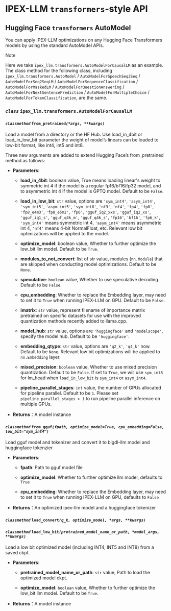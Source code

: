 # IPEX-LLM `transformers`-style API

## Hugging Face `transformers` AutoModel

You can apply IPEX-LLM optimizations on any Hugging Face Transformers models by using the standard AutoModel APIs.

> [!NOTE]
> Here we take `ipex_llm.transformers.AutoModelForCausalLM` as an example. The class method for the following class, including `ipex_llm.transformers.AutoModel` / `AutoModelForSpeechSeq2Seq` / `AutoModelForSeq2SeqLM` / `AutoModelForSequenceClassification` / `AutoModelForMaskedLM` / `AutoModelForQuestionAnswering` / `AutoModelForNextSentencePrediction` / `AutoModelForMultipleChoice` / `AutoModelForTokenClassification`, are the same.

### _`class`_ **`ipex_llm.transformers.AutoModelForCausalLM`**

#### _`classmethod`_ **`from_pretrained`**_`(*args, **kwargs)`_

Load a model from a directory or the HF Hub. Use load_in_4bit or load_in_low_bit parameter the weight of model’s linears can be loaded to low-bit format, like int4, int5 and int8.

Three new arguments are added to extend Hugging Face’s from_pretrained method as follows:

- **Parameters**:

  - **load_in_4bit**: boolean value, True means loading linear's weight to symmetric int 4 if the model is a regular fp16/bf16/fp32 model, and to asymmetric int 4 if the model is GPTQ model. Default to be `False`.

  - **load_in_low_bit**: `str` value, options are `'sym_int4'`, `'asym_int4'`, `'sym_int5'`, `'asym_int5'`, `'sym_int8'`, `'nf3'`, `'nf4'`, `'fp4'`, `'fp8'`, `'fp8_e4m3'`, `'fp8_e5m2'`, `'fp6'`, `'gguf_iq2_xxs'`, `'gguf_iq2_xs'`, `'gguf_iq1_s'`, `'gguf_q4k_m'`, `'gguf_q4k_s'`, `'fp16'`, `'bf16'`, `'fp6_k'`, `'sym_int4'` means symmetric int 4, `'asym_int4'` means asymmetric int 4, `'nf4'` means 4-bit NormalFloat, etc. Relevant low bit optimizations will be applied to the model.

  - **optimize_model**: boolean value, Whether to further optimize the low_bit llm model. Default to be `True`.

  - **modules_to_not_convert**: list of str value, modules (`nn.Module`) that are skipped when conducting model optimizations. Default to be `None`.

  - **speculative**: `boolean` value, Whether to use speculative decoding. Default to be `False`.

  - **cpu_embedding**: Whether to replace the Embedding layer, may need to set it to `True` when running IPEX-LLM on GPU. Default to be `False`.

  - **imatrix**: `str` value, represent filename of importance matrix pretrained on specific datasets for use with the improved quantization methods recently added to llama.cpp.

  - **model_hub**: `str` value, options are `'huggingface'` and `'modelscope'`, specify the model hub. Default to be `'huggingface'`.

  - **embedding_qtype**: `str` value, options are `'q2_k'`, `'q4_k'` now. Default to be `None`. Relevant low bit optimizations will be applied to `nn.Embedding` layer.

  - **mixed_precision**: `boolean` value, Whether to use mixed precision quantization. Default to be `False`. If set to `True`, we will use `sym_int8` for lm_head when `load_in_low_bit` is `sym_int4` or `asym_int4`.

  - **pipeline_parallel_stages**: `int` value, the number of GPUs allocated for pipeline parallel. Default to be `1`. Please set `pipeline_parallel_stages > 1` to run pipeline parallel inference on multiple GPUs.

- **Returns**：A model instance

#### _`classmethod`_ **`from_gguf`**_`(fpath, optimize_model=True, cpu_embedding=False, low_bit="sym_int4")`_

Load gguf model and tokenizer and convert it to bigdl-llm model and huggingface tokenzier

- **Parameters**:

  - **fpath**: Path to gguf model file

  - **optimize_model**: Whether to further optimize llm model, defaults to `True`

  - **cpu_embedding**: Whether to replace the Embedding layer, may need to set it to `True` when running IPEX-LLM on GPU, defaults to `False`

- **Returns**：An optimized ipex-llm model and a huggingface tokenizer

#### _`classmethod`_ **`load_convert`**_`(q_k, optimize_model, *args, **kwargs)`_

#### _`classmethod`_ **`load_low_bit`**_`(pretrained_model_name_or_path, *model_args, **kwargs)`_

Load a low bit optimized model (including INT4, INT5 and INT8) from a saved ckpt.

- **Parameters**:

  - **pretrained_model_name_or_path**: `str` value, Path to load the optimized model ckpt.

  - **optimize_model**: `boolean` value, Whether to further optimize the low_bit llm model.
                          Default to be `True`.

- **Returns**：A model instance